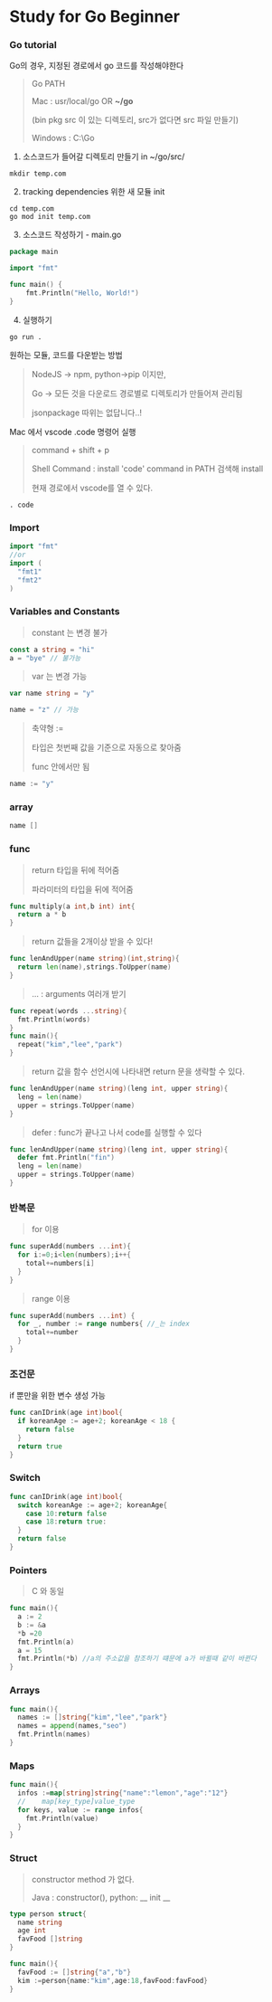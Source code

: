 # Study for Go Beginner

### Go tutorial

Go의 경우, 지정된 경로에서 go 코드를 작성해야한다

> Go PATH
>
> Mac : usr/local/go OR **~/go**
>
> (bin pkg src 이 있는 디렉토리, src가 없다면 src 파일 만들기)
>
> Windows : C:\Go



1. 소스코드가 들어갈 디렉토리 만들기 in ~/go/src/

```
mkdir temp.com
```



2. tracking dependencies 위한 새 모듈 init

```
cd temp.com
go mod init temp.com
```



3. 소스코드 작성하기 - main.go

```go
package main

import "fmt"

func main() {
    fmt.Println("Hello, World!")
}
```



4. 실행하기

```
go run .
```





원하는 모듈, 코드를 다운받는 방법

> NodeJS -> npm, python->pip 이지만, 
>
> Go -> 모든 것을 다운로드 경로별로 디렉토리가 만들어져 관리됨
>
> jsonpackage 따위는 없답니다..!



Mac 에서 vscode .code 명령어 실행

> command + shift + p
>
> Shell Command : install 'code' command in PATH 검색해 install
>
> 현재 경로에서 vscode를 열 수 있다.

```
. code
```





### Import

```go
import "fmt"
//or
import (
  "fmt1"
  "fmt2"
)
```





### Variables and Constants

> constant 는 변경 불가

```go
const a string = "hi"
a = "bye" // 불가능
```



> var 는 변경 가능

```go
var name string = "y"

name = "z" // 가능
```



> 축약형 :=
>
> 타입은 첫번째 값을 기준으로 자동으로 찾아줌
>
> func 안에서만 됨

```go
name := "y"  
```

### array
```go
name []
```





### func 

> return 타입을 뒤에 적어줌
>
> 파라미터의 타입을 뒤에 적어줌

```go
func multiply(a int,b int) int{
  return a * b
}
```



> return 값들을 2개이상 받을 수 있다!

```go
func lenAndUpper(name string)(int,string){
  return len(name),strings.ToUpper(name)
}
```



> ... : arguments 여러개 받기

```go
func repeat(words ...string){
  fmt.Println(words)
}
func main(){
  repeat("kim","lee","park")
}
```



> return 값을 함수 선언시에 나타내면 return 문을 생략할 수 있다.

```go
func lenAndUpper(name string)(leng int, upper string){
  leng = len(name)
  upper = strings.ToUpper(name)
}
```



> defer : func가 끝나고 나서 code를 실행할 수 있다

```go
func lenAndUpper(name string)(leng int, upper string){
  defer fmt.Println("fin")
  leng = len(name)
  upper = strings.ToUpper(name)
}
```





### 반복문

> for 이용

```go
func superAdd(numbers ...int){
  for i:=0;i<len(numbers);i++{
    total+=numbers[i]
  }
}
```



> range 이용

```go
func superAdd(numbers ...int) {
  for _, number := range numbers{ //_는 index
    total+=number
  }
}
```





### 조건문

if 뿐만을 위한 변수 생성 가능

```go
func canIDrink(age int)bool{
  if koreanAge := age+2; koreanAge < 18 {
    return false
  }
  return true
}
```





### Switch

```go
func canIDrink(age int)bool{
  switch koreanAge := age+2; koreanAge{
    case 10:return false
    case 18:return true:
  }
  return false
}
```



### Pointers 

> C 와 동일

```go
func main(){
  a := 2
  b := &a
  *b =20
  fmt.Println(a)
  a = 15
  fmt.Println(*b) //a의 주소값을 참조하기 떄문에 a가 바뀔때 같이 바뀐다
}
```



### Arrays

```go
func main(){
  names := []string{"kim","lee","park"}
  names = append(names,"seo")
  fmt.Println(names)
}
```





### Maps

```go
func main(){
  infos :=map[string]string{"name":"lemon","age":"12"}
  //    map[key_type]value_type
  for keys, value := range infos{
    fmt.Println(value)
  }
}
```





### Struct

> constructor method 가 없다.
>
> Java : constructor(), python: __ init __

```go
type person struct{
  name string
  age int
  favFood []string
}

func main(){
  favFood := []string{"a","b"}
  kim :=person{name:"kim",age:18,favFood:favFood}
}
```













